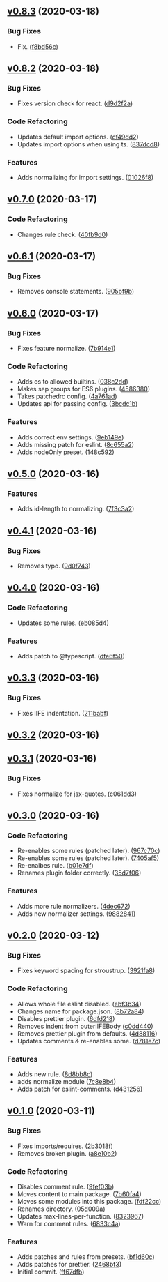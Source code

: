 <a name="v0.8.3"></a>
## [v0.8.3](https://github.com/alexseitsinger/patched-rulesets/compare/v0.8.2...v0.8.3) (2020-03-18)

### Bug Fixes
- Fix. ([f8bd56c](https://github.com/alexseitsinger/patched-rulesets/commit/f8bd56cc136dedc9f5dd65944e17d1f4f9d937d3))


<a name="v0.8.2"></a>
## [v0.8.2](https://github.com/alexseitsinger/patched-rulesets/compare/v0.7.0...v0.8.2) (2020-03-18)

### Bug Fixes
- Fixes version check for react. ([d9d2f2a](https://github.com/alexseitsinger/patched-rulesets/commit/d9d2f2a97496c8bd589d0a914439db97b4da7b4f))

### Code Refactoring
- Updates default import options. ([cf49dd2](https://github.com/alexseitsinger/patched-rulesets/commit/cf49dd2f5151f0491aacddd30cc60c92b85c731e))
- Updates import options when using ts. ([837dcd8](https://github.com/alexseitsinger/patched-rulesets/commit/837dcd8304dcba1789ba6ec9bcbd33dc45c3cb8a))

### Features
- Adds normalizing for import settings. ([01026f8](https://github.com/alexseitsinger/patched-rulesets/commit/01026f8f2cbc3a4b2dd88e8c1a3ec13fc50f8c50))


<a name="v0.7.0"></a>
## [v0.7.0](https://github.com/alexseitsinger/patched-rulesets/compare/v0.6.1...v0.7.0) (2020-03-17)

### Code Refactoring
- Changes rule check. ([40fb9d0](https://github.com/alexseitsinger/patched-rulesets/commit/40fb9d0a2c67ce20e0dc023956877b071b4aba4b))


<a name="v0.6.1"></a>
## [v0.6.1](https://github.com/alexseitsinger/patched-rulesets/compare/v0.6.0...v0.6.1) (2020-03-17)

### Bug Fixes
- Removes console statements. ([905bf9b](https://github.com/alexseitsinger/patched-rulesets/commit/905bf9b95e81799dce9128b77387475a50c06f59))


<a name="v0.6.0"></a>
## [v0.6.0](https://github.com/alexseitsinger/patched-rulesets/compare/v0.5.0...v0.6.0) (2020-03-17)

### Bug Fixes
- Fixes feature normalize. ([7b914e1](https://github.com/alexseitsinger/patched-rulesets/commit/7b914e1ceb243b2032b5bc683373139d784bbcbf))

### Code Refactoring
- Adds os to allowed builtins. ([038c2dd](https://github.com/alexseitsinger/patched-rulesets/commit/038c2ddf4695f39ed0e1b7f14fa06a6ea666e0a5))
- Makes sep groups for ES6 plugins. ([4586380](https://github.com/alexseitsinger/patched-rulesets/commit/4586380f5c4bb21e9d87d81a236dc3fabae6cbed))
- Takes patchedrc config. ([4a761ad](https://github.com/alexseitsinger/patched-rulesets/commit/4a761ad5d1a66a91cc5792065670018abe0084bc))
- Updates api for passing config. ([3bcdc1b](https://github.com/alexseitsinger/patched-rulesets/commit/3bcdc1b3425bf13d88719156324938147a054f8e))

### Features
- Adds correct env settings. ([9eb149e](https://github.com/alexseitsinger/patched-rulesets/commit/9eb149ee406ed4915a44d2b9911d6471225995cc))
- Adds missing patch for eslint. ([8c655a2](https://github.com/alexseitsinger/patched-rulesets/commit/8c655a294afde9d908bb9040cd0c0ad5589d53d9))
- Adds nodeOnly preset. ([148c592](https://github.com/alexseitsinger/patched-rulesets/commit/148c592b08f403525e070f5d660949e4b5382f33))


<a name="v0.5.0"></a>
## [v0.5.0](https://github.com/alexseitsinger/patched-rulesets/compare/v0.4.1...v0.5.0) (2020-03-16)

### Features
- Adds id-length to normalizing. ([7f3c3a2](https://github.com/alexseitsinger/patched-rulesets/commit/7f3c3a24e76447d5706404bcca1bad961d8aed1a))


<a name="v0.4.1"></a>
## [v0.4.1](https://github.com/alexseitsinger/patched-rulesets/compare/v0.4.0...v0.4.1) (2020-03-16)

### Bug Fixes
- Removes typo. ([9d0f743](https://github.com/alexseitsinger/patched-rulesets/commit/9d0f743eafa74a490e8287f4ecd072d9e5c69f7d))


<a name="v0.4.0"></a>
## [v0.4.0](https://github.com/alexseitsinger/patched-rulesets/compare/v0.3.3...v0.4.0) (2020-03-16)

### Code Refactoring
- Updates some rules. ([eb085d4](https://github.com/alexseitsinger/patched-rulesets/commit/eb085d4034427be6e700cde082ef0109572e2ada))

### Features
- Adds patch to @typescript. ([dfe6f50](https://github.com/alexseitsinger/patched-rulesets/commit/dfe6f50086cbbca00ba04cbf257cecd1f46742d1))


<a name="v0.3.3"></a>
## [v0.3.3](https://github.com/alexseitsinger/patched-rulesets/compare/v0.3.2...v0.3.3) (2020-03-16)

### Bug Fixes
- Fixes IIFE indentation. ([211babf](https://github.com/alexseitsinger/patched-rulesets/commit/211babf02b7e658a268dd3d1c69276f37fabb03e))


<a name="v0.3.2"></a>
## [v0.3.2](https://github.com/alexseitsinger/patched-rulesets/compare/v0.3.1...v0.3.2) (2020-03-16)


<a name="v0.3.1"></a>
## [v0.3.1](https://github.com/alexseitsinger/patched-rulesets/compare/v0.3.0...v0.3.1) (2020-03-16)

### Bug Fixes
- Fixes normalize for jsx-quotes. ([c061dd3](https://github.com/alexseitsinger/patched-rulesets/commit/c061dd31eaa5a22916a0c63486db8ec83a69e82e))


<a name="v0.3.0"></a>
## [v0.3.0](https://github.com/alexseitsinger/patched-rulesets/compare/v0.2.0...v0.3.0) (2020-03-16)

### Code Refactoring
- Re-enables some rules (patched later). ([967c70c](https://github.com/alexseitsinger/patched-rulesets/commit/967c70c048d9416dc838fc115da7f9da92ee2a9d))
- Re-enables some rules (patched later). ([7405af5](https://github.com/alexseitsinger/patched-rulesets/commit/7405af5eb1f1b01f3e8937ab67d22edd06c49f88))
- Re-enalbes rule. ([b01e7df](https://github.com/alexseitsinger/patched-rulesets/commit/b01e7df545ddbca8fa345b7e6a0b81012a28cae5))
- Renames plugin folder correctly. ([35d7f06](https://github.com/alexseitsinger/patched-rulesets/commit/35d7f06d2b2851708b6917ff2fc4af6da386a5de))

### Features
- Adds more rule normalizers. ([4dec672](https://github.com/alexseitsinger/patched-rulesets/commit/4dec6726197396fe1c0e8ce04964f3fef56bad61))
- Adds new normalizer settings. ([9882841](https://github.com/alexseitsinger/patched-rulesets/commit/988284188ce2d6313b1e23be6ab6b57c07519f8f))


<a name="v0.2.0"></a>
## [v0.2.0](https://github.com/alexseitsinger/patched-rulesets/compare/v0.1.0...v0.2.0) (2020-03-12)

### Bug Fixes
- Fixes keyword spacing for stroustrup. ([3921fa8](https://github.com/alexseitsinger/patched-rulesets/commit/3921fa844193520f27c06c77fead9cd8e8520fae))

### Code Refactoring
- Allows whole file eslint disabled. ([ebf3b34](https://github.com/alexseitsinger/patched-rulesets/commit/ebf3b34f574e39c06235dddfb7ba266a492ac69d))
- Changes name for package.json. ([8b72a84](https://github.com/alexseitsinger/patched-rulesets/commit/8b72a84d9458e0aec648b432b5d1d9063162a8c8))
- Disables prettier plugin. ([6dfd218](https://github.com/alexseitsinger/patched-rulesets/commit/6dfd2184f14fc4485ef319b6d554d7f851e3bced))
- Removes indent from outerIIFEBody ([c0dd440](https://github.com/alexseitsinger/patched-rulesets/commit/c0dd440f1ce54f3c76457c16551158b1c539b046))
- Removes prettier plugin from defaults. ([4d88116](https://github.com/alexseitsinger/patched-rulesets/commit/4d88116f748c15f0bcc77759f47b8b96754e2051))
- Updates comments & re-enables some. ([d781e7c](https://github.com/alexseitsinger/patched-rulesets/commit/d781e7cafd7341f8ef2f43db8f84b6350cf4f6e1))

### Features
- Adds new rule. ([8d8bb8c](https://github.com/alexseitsinger/patched-rulesets/commit/8d8bb8c28a4fd1d6a6cde2c6ff62528b4939ec58))
- adds normalize module ([7c8e8b4](https://github.com/alexseitsinger/patched-rulesets/commit/7c8e8b4b18c3c147dde766229d8512f6f0b0b78f))
- Adds patch for eslint-comments. ([d431256](https://github.com/alexseitsinger/patched-rulesets/commit/d431256ce5323706a3d22b68c59435cfffd8def0))


<a name="v0.1.0"></a>
## [v0.1.0](https://github.com/alexseitsinger/patched-rulesets/compare/ff67dfb80c8bd93a4fe295e942fdc3c6d81795cd...v0.1.0) (2020-03-11)

### Bug Fixes
- Fixes imports/requires. ([2b3018f](https://github.com/alexseitsinger/patched-rulesets/commit/2b3018facf9580f3030035fae04d7506fe045c70))
- Removes broken plugin. ([a8e10b2](https://github.com/alexseitsinger/patched-rulesets/commit/a8e10b24c996858065054916807b8f88ca77e644))

### Code Refactoring
- Disables comment rule. ([9fef03b](https://github.com/alexseitsinger/patched-rulesets/commit/9fef03bfab39dcab29ccf1e149910979bfcc1234))
- Moves content to main package. ([7b60fa4](https://github.com/alexseitsinger/patched-rulesets/commit/7b60fa424bd3455319e471d240601aea39a46654))
- Moves some modules into this package. ([fdf22cc](https://github.com/alexseitsinger/patched-rulesets/commit/fdf22cc10583f11e90445189163b65382d4ce8e2))
- Renames directory. ([05d009a](https://github.com/alexseitsinger/patched-rulesets/commit/05d009aad3af7cdeaa890cfd01e823dd9074ae19))
- Updates max-lines-per-function. ([8323967](https://github.com/alexseitsinger/patched-rulesets/commit/8323967e043a251624bf50d8366ca13ef1b30403))
- Warn for comment rules. ([6833c4a](https://github.com/alexseitsinger/patched-rulesets/commit/6833c4affa6f2b630898eb5a3e22bfbd7eac3268))

### Features
- Adds patches and rules from presets. ([bf1d60c](https://github.com/alexseitsinger/patched-rulesets/commit/bf1d60cc65f84b52c6f644fa8d38e6a041ecb380))
- Adds patches for prettier. ([2468bf3](https://github.com/alexseitsinger/patched-rulesets/commit/2468bf3afb2e5b3a3438ae548b6f53478fbb62dc))
- Initial commit. ([ff67dfb](https://github.com/alexseitsinger/patched-rulesets/commit/ff67dfb80c8bd93a4fe295e942fdc3c6d81795cd))


